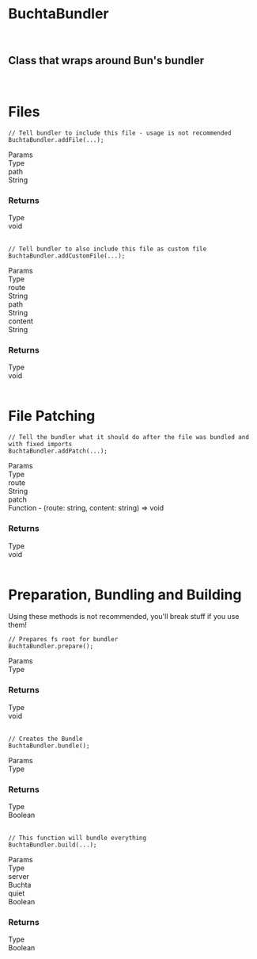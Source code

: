 # BuchtaBundler

<br>

## Class that wraps around Bun's bundler

<br>

# Files

<pre class="javascript bg-black rounded-md mt-5 bg-opacity-40">
<code>// Tell bundler to include this file - usage is not recommended
BuchtaBundler.addFile(...);</code></pre>

<div class="mt-2.5 mb-2.5">
    <div class="flex flex-row border items-center border-black">
        <div class="docs-list-base">Params</div>
        <div class="p-2.5 docs-list-base w-[50%]">Type</div>
    </div>
    <div class="flex flex-row border items-center border-black">
        <div class="font-bold p-2.5 w-[50%] border-r border-black bg-primary-hover">path</div>
        <div class="p-2.5 bg-primary-hover w-[50%]">String</div>
    </div>
</div>

### Returns

<div class="mt-2.5">
    <div class="flex flex-row border items-center border-black">
        <div class="docs-list-base">Type</div>
        <div class="p-2.5 docs-list-base w-[50%]">void</div>
    </div>
</div>

<br>

<pre class="javascript bg-black rounded-md mt-5 bg-opacity-40">
<code>// Tell bundler to also include this file as custom file
BuchtaBundler.addCustomFile(...);</code></pre>

<div class="mt-2.5 mb-2.5">
    <div class="flex flex-row border items-center border-black">
        <div class="docs-list-base">Params</div>
        <div class="p-2.5 docs-list-base w-[50%]">Type</div>
    </div>
    <div class="flex flex-row border items-center border-black">
        <div class="font-bold p-2.5 w-[50%] border-r border-black bg-primary-hover">route</div>
        <div class="p-2.5 bg-primary-hover w-[50%]">String</div>
    </div>
    <div class="flex flex-row border items-center border-black">
        <div class="font-bold p-2.5 w-[50%] border-r border-black bg-primary-hover">path</div>
        <div class="p-2.5 bg-primary-hover w-[50%]">String</div>
    </div>
    <div class="flex flex-row border items-center border-black">
        <div class="font-bold p-2.5 w-[50%] border-r border-black bg-primary-hover">content</div>
        <div class="p-2.5 bg-primary-hover w-[50%]">String</div>
    </div>
</div>

### Returns

<div class="mt-2.5">
    <div class="flex flex-row border items-center border-black">
        <div class="docs-list-base">Type</div>
        <div class="p-2.5 docs-list-base w-[50%]">void</div>
    </div>
</div>

<br>

# File Patching

<pre class="javascript bg-black rounded-md mt-5 bg-opacity-40">
<code>// Tell the bundler what it should do after the file was bundled and with fixed imports
BuchtaBundler.addPatch(...);</code></pre>

<div class="mt-2.5 mb-2.5">
    <div class="flex flex-row border items-center border-black">
        <div class="docs-list-base">Params</div>
        <div class="p-2.5 docs-list-base w-[50%]">Type</div>
    </div>
    <div class="flex flex-row border items-center border-black">
        <div class="font-bold p-2.5 w-[50%] border-r border-black bg-primary-hover">route</div>
        <div class="p-2.5 bg-primary-hover w-[50%]">String</div>
    </div>
    <div class="flex flex-row border items-center border-black">
        <div class="font-bold p-2.5 w-[50%] border-r border-black bg-primary-hover">patch</div>
        <div class="p-2.5 bg-primary-hover w-[50%]">Function - (route: string, content: string) => void</div>
    </div>
</div>

### Returns

<div class="mt-2.5">
    <div class="flex flex-row border items-center border-black">
        <div class="docs-list-base">Type</div>
        <div class="p-2.5 docs-list-base w-[50%]">void</div>
    </div>
</div>

<br>

# Preparation, Bundling and Building

<div class="warning-badge mt-3">
    Using these methods is not recommended, you'll break stuff if you use them!
</div>

<pre class="javascript bg-black rounded-md mt-5 bg-opacity-40">
<code>// Prepares fs root for bundler
BuchtaBundler.prepare();</code></pre>

<div class="mt-2.5 mb-2.5">
    <div class="flex flex-row border items-center border-black">
        <div class="docs-list-base">Params</div>
        <div class="p-2.5 docs-list-base w-[50%]">Type</div>
    </div>
</div>

### Returns

<div class="mt-2.5">
    <div class="flex flex-row border items-center border-black">
        <div class="docs-list-base">Type</div>
        <div class="p-2.5 docs-list-base w-[50%]">void</div>
    </div>
</div>

<br>

<pre class="javascript bg-black rounded-md mt-5 bg-opacity-40">
<code>// Creates the Bundle
BuchtaBundler.bundle();</code></pre>

<div class="mt-2.5 mb-2.5">
    <div class="flex flex-row border items-center border-black">
        <div class="docs-list-base">Params</div>
        <div class="p-2.5 docs-list-base w-[50%]">Type</div>
    </div>
</div>

### Returns

<div class="mt-2.5">
    <div class="flex flex-row border items-center border-black">
        <div class="docs-list-base">Type</div>
        <div class="p-2.5 docs-list-base w-[50%]">Boolean</div>
    </div>
</div>

<br>

<pre class="javascript bg-black rounded-md mt-5 bg-opacity-40">
<code>// This function will bundle everything
BuchtaBundler.build(...);</code></pre>

<div class="mt-2.5 mb-2.5">
    <div class="flex flex-row border items-center border-black">
        <div class="docs-list-base">Params</div>
        <div class="p-2.5 docs-list-base w-[50%]">Type</div>
    </div>
    <div class="flex flex-row border items-center border-black">
        <div class="font-bold p-2.5 w-[50%] border-r border-black bg-primary-hover">server</div>
        <div class="p-2.5 bg-primary-hover w-[50%]">Buchta</div>
    </div>
    <div class="flex flex-row border items-center border-black">
        <div class="font-bold p-2.5 w-[50%] border-r border-black bg-primary-hover">quiet</div>
        <div class="p-2.5 bg-primary-hover w-[50%]">Boolean</div>
    </div>
</div>

### Returns

<div class="mt-2.5">
    <div class="flex flex-row border items-center border-black">
        <div class="docs-list-base">Type</div>
        <div class="p-2.5 docs-list-base w-[50%]">Boolean</div>
    </div>
</div>

<br>